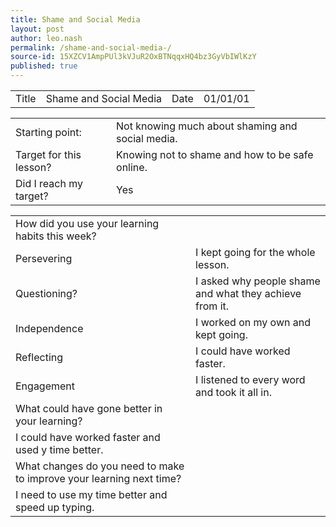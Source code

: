 ```yaml
---
title: Shame and Social Media 
layout: post
author: leo.nash
permalink: /shame-and-social-media-/
source-id: 15XZCV1AmpPUl3kVJuR2OxBTNqqxHQ4bz3GyVbIWlKzY
published: true
---
```

<table>
  <tr>
    <td>Title</td>
    <td>Shame and Social Media </td>
    <td>Date</td>
    <td>01/01/01</td>
  </tr>
</table>


<table>
  <tr>
    <td>Starting point:</td>
    <td>Not knowing much about shaming and social media.</td>
  </tr>
  <tr>
    <td>Target for this lesson?</td>
    <td>Knowing not to shame and how to be safe online.</td>
  </tr>
  <tr>
    <td>Did I reach my target? </td>
    <td>Yes</td>
  </tr>
</table>


<table>
  <tr>
    <td>How did you use your learning habits this week?</td>
    <td></td>
  </tr>
  <tr>
    <td>Persevering</td>
    <td>I kept going for the whole lesson.</td>
  </tr>
  <tr>
    <td>Questioning?</td>
    <td>I asked why people shame and what they achieve from it.</td>
  </tr>
  <tr>
    <td>Independence</td>
    <td>I worked on my own and kept going.</td>
  </tr>
  <tr>
    <td>Reflecting</td>
    <td>I could have worked faster.</td>
  </tr>
  <tr>
    <td>Engagement</td>
    <td>I listened to every word and took it all in.</td>
  </tr>
  <tr>
    <td>What could have gone better in your learning?</td>
    <td></td>
  </tr>
  <tr>
    <td>I could have worked faster and used y time better.</td>
    <td></td>
  </tr>
  <tr>
    <td>What changes do you need to make to improve your learning next time?</td>
    <td></td>
  </tr>
  <tr>
    <td>I  need to use my time better and speed up typing.</td>
    <td></td>
  </tr>
</table>


